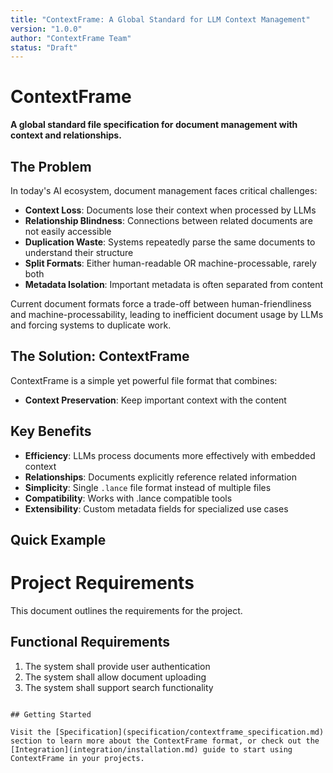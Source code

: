 ```yaml
---
title: "ContextFrame: A Global Standard for LLM Context Management"
version: "1.0.0"
author: "ContextFrame Team"
status: "Draft"
---
```


# ContextFrame

**A global standard file specification for document management with context and relationships.**

## The Problem

In today's AI ecosystem, document management faces critical challenges:

- **Context Loss**: Documents lose their context when processed by LLMs
- **Relationship Blindness**: Connections between related documents are not easily accessible
- **Duplication Waste**: Systems repeatedly parse the same documents to understand their structure
- **Split Formats**: Either human-readable OR machine-processable, rarely both
- **Metadata Isolation**: Important metadata is often separated from content

Current document formats force a trade-off between human-friendliness and machine-processability, leading to inefficient document usage by LLMs and forcing systems to duplicate work.

## The Solution: ContextFrame

ContextFrame is a simple yet powerful file format that combines:

- **Context Preservation**: Keep important context with the content

## Key Benefits

- **Efficiency**: LLMs process documents more effectively with embedded context
- **Relationships**: Documents explicitly reference related information
- **Simplicity**: Single `.lance` file format instead of multiple files
- **Compatibility**: Works with .lance compatible tools
- **Extensibility**: Custom metadata fields for specialized use cases

## Quick Example


# Project Requirements

This document outlines the requirements for the project.

## Functional Requirements

1. The system shall provide user authentication
2. The system shall allow document uploading
3. The system shall support search functionality
```

## Getting Started

Visit the [Specification](specification/contextframe_specification.md) section to learn more about the ContextFrame format, or check out the [Integration](integration/installation.md) guide to start using ContextFrame in your projects. 